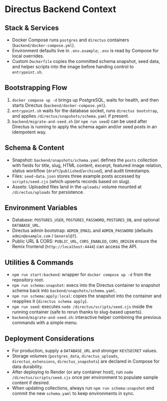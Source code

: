 # Directus Backend Context

## Stack & Services
- Docker Compose runs `postgres` and `directus` containers (`backend/docker-compose.yml`).
- Environment defaults live in `.env.example`; `.env` is read by Compose for local overrides.
- Custom `Dockerfile` copies the committed schema snapshot, seed data, and helper scripts into the image before handing control to `entrypoint.sh`.

## Bootstrapping Flow
1. `docker compose up -d` brings up PostgreSQL, waits for health, and then starts Directus (`backend/docker-compose.yml`).
2. `entrypoint.sh` waits for the database socket, runs `directus bootstrap`, and applies `/directus/snapshots/schema.yaml` if present.
3. `backend/migrate-and-seed.sh` (or `npm run seed`) can be used after Directus is running to apply the schema again and/or seed posts in an idempotent way.

## Schema & Content
- Snapshot: `backend/snapshots/schema.yaml` defines the `posts` collection with fields for title, slug, HTML content, excerpt, featured image relation, status workflow (`draft`/`published`/`archived`), and audit timestamps.
- Files: `seed-data.json` stores three example posts accessed by `scripts/seed.cjs` (which upserts records based on slug).
- Assets: Uploaded files land in the `uploads/` volume mounted at `/directus/uploads` for persistence.

## Environment Variables
- Database: `POSTGRES_USER`, `POSTGRES_PASSWORD`, `POSTGRES_DB`, and optional `DATABASE_URL`.
- Directus admin bootstrap: `ADMIN_EMAIL` and `ADMIN_PASSWORD` (defaults `admin@example.com` / `General@7`).
- Public URL & CORS: `PUBLIC_URL`, `CORS_ENABLED`, `CORS_ORIGIN` ensure the Remix frontend (`http://localhost:4444`) can access the API.

## Utilities & Commands
- `npm run start:backend`: wrapper for `docker compose up -d` from the repository root.
- `npm run schema:snapshot`: execs into the Directus container to snapshot schema back into `backend/snapshots/schema.yaml`.
- `npm run schema:apply:local`: copies the snapshot into the container and reapplies it (`directus schema apply`).
- `npm run seed`: executes `node /directus/scripts/seed.cjs` inside the running container (safe to rerun thanks to slug-based upserts).
- `backend/migrate-and-seed.sh`: interactive helper combining the previous commands with a simple menu.

## Deployment Considerations
- For production, supply a `DATABASE_URL` and stronger `KEY`/`SECRET` values.
- Storage volumes (`postgres_data`, `directus_uploads`, `directus_extensions`, `directus_snapshots`) are declared in Compose for data durability.
- After deploying to Render (or any container host), run `node /directus/scripts/seed.cjs` once per environment to populate sample content if desired.
- When updating collections, always run `npm run schema:snapshot` and commit the new `schema.yaml` to keep environments in sync.
